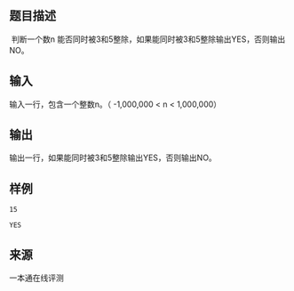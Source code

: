 ## 题目描述

 判断一个数n 能否同时被3和5整除，如果能同时被3和5整除输出YES，否则输出NO。

## 输入

输入一行，包含一个整数n。（ -1,000,000 < n < 1,000,000）

## 输出

输出一行，如果能同时被3和5整除输出YES，否则输出NO。

## 样例

```input1
15
```

```output1
YES
```


 ## 来源

 一本通在线评测 